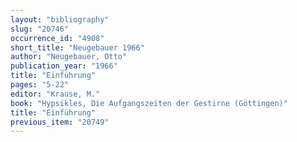 ```yaml
---
layout: "bibliography"
slug: "20746"
occurrence_id: "4908"
short_title: "Neugebauer 1966"
author: "Neugebauer, Otto"
publication_year: "1966"
title: "Einführung"
pages: "5-22"
editor: "Krause, M."
book: "Hypsikles, Die Aufgangszeiten der Gestirne (Göttingen)"
title: "Einführung"
previous_item: "20749"
---
```

